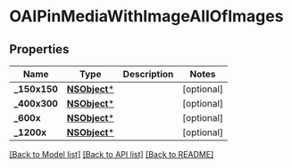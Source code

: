 # OAIPinMediaWithImageAllOfImages

## Properties
Name | Type | Description | Notes
------------ | ------------- | ------------- | -------------
**_150x150** | [**NSObject***](.md) |  | [optional] 
**_400x300** | [**NSObject***](.md) |  | [optional] 
**_600x** | [**NSObject***](.md) |  | [optional] 
**_1200x** | [**NSObject***](.md) |  | [optional] 

[[Back to Model list]](../README.md#documentation-for-models) [[Back to API list]](../README.md#documentation-for-api-endpoints) [[Back to README]](../README.md)


